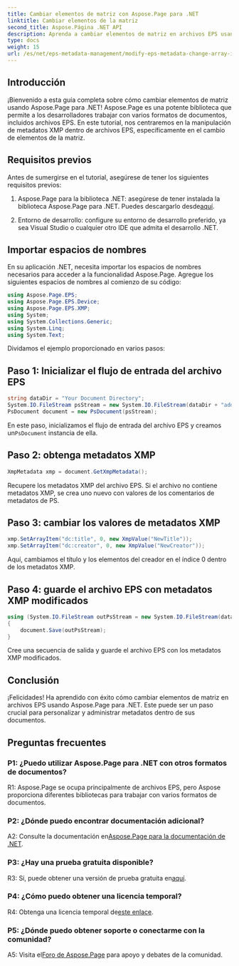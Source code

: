 ```yaml
---
title: Cambiar elementos de matriz con Aspose.Page para .NET
linktitle: Cambiar elementos de la matriz
second_title: Aspose.Página .NET API
description: Aprenda a cambiar elementos de matriz en archivos EPS usando Aspose.Page para .NET. Siga nuestra guía paso a paso para una manipulación eficiente de metadatos.
type: docs
weight: 15
url: /es/net/eps-metadata-management/modify-eps-metadata-change-array-items/
---
```

## Introducción

¡Bienvenido a esta guía completa sobre cómo cambiar elementos de matriz usando Aspose.Page para .NET! Aspose.Page es una potente biblioteca que permite a los desarrolladores trabajar con varios formatos de documentos, incluidos archivos EPS. En este tutorial, nos centraremos en la manipulación de metadatos XMP dentro de archivos EPS, específicamente en el cambio de elementos de la matriz.

## Requisitos previos

Antes de sumergirse en el tutorial, asegúrese de tener los siguientes requisitos previos:

1. Aspose.Page para la biblioteca .NET: asegúrese de tener instalada la biblioteca Aspose.Page para .NET. Puedes descargarlo desde[aquí](https://releases.aspose.com/page/net/).

2. Entorno de desarrollo: configure su entorno de desarrollo preferido, ya sea Visual Studio o cualquier otro IDE que admita el desarrollo .NET.

## Importar espacios de nombres

En su aplicación .NET, necesita importar los espacios de nombres necesarios para acceder a la funcionalidad Aspose.Page. Agregue los siguientes espacios de nombres al comienzo de su código:

```csharp
using Aspose.Page.EPS;
using Aspose.Page.EPS.Device;
using Aspose.Page.EPS.XMP;
using System;
using System.Collections.Generic;
using System.Linq;
using System.Text;

```

Dividamos el ejemplo proporcionado en varios pasos:

## Paso 1: Inicializar el flujo de entrada del archivo EPS

```csharp
string dataDir = "Your Document Directory";
System.IO.FileStream psStream = new System.IO.FileStream(dataDir + "add_simple_props_input.eps", System.IO.FileMode.Open, System.IO.FileAccess.Read);
PsDocument document = new PsDocument(psStream);
```

 En este paso, inicializamos el flujo de entrada del archivo EPS y creamos un`PsDocument` instancia de ella.

## Paso 2: obtenga metadatos XMP

```csharp
XmpMetadata xmp = document.GetXmpMetadata();
```

Recupere los metadatos XMP del archivo EPS. Si el archivo no contiene metadatos XMP, se crea uno nuevo con valores de los comentarios de metadatos de PS.

## Paso 3: cambiar los valores de metadatos XMP

```csharp
xmp.SetArrayItem("dc:title", 0, new XmpValue("NewTitle"));
xmp.SetArrayItem("dc:creator", 0, new XmpValue("NewCreator"));
```

Aquí, cambiamos el título y los elementos del creador en el índice 0 dentro de los metadatos XMP.

## Paso 4: guarde el archivo EPS con metadatos XMP modificados

```csharp
using (System.IO.FileStream outPsStream = new System.IO.FileStream(dataDir + "change_array_items_output.eps", System.IO.FileMode.Create, System.IO.FileAccess.Write))
{
    document.Save(outPsStream);
}
```

Cree una secuencia de salida y guarde el archivo EPS con los metadatos XMP modificados.

## Conclusión

¡Felicidades! Ha aprendido con éxito cómo cambiar elementos de matriz en archivos EPS usando Aspose.Page para .NET. Este puede ser un paso crucial para personalizar y administrar metadatos dentro de sus documentos.

## Preguntas frecuentes

### P1: ¿Puedo utilizar Aspose.Page para .NET con otros formatos de documentos?

R1: Aspose.Page se ocupa principalmente de archivos EPS, pero Aspose proporciona diferentes bibliotecas para trabajar con varios formatos de documentos.

### P2: ¿Dónde puedo encontrar documentación adicional?

 A2: Consulte la documentación en[Aspose.Page para la documentación de .NET](https://reference.aspose.com/page/net/).

### P3: ¿Hay una prueba gratuita disponible?

 R3: Sí, puede obtener una versión de prueba gratuita en[aquí](https://releases.aspose.com/).

### P4: ¿Cómo puedo obtener una licencia temporal?

 R4: Obtenga una licencia temporal de[este enlace](https://purchase.aspose.com/temporary-license/).

### P5: ¿Dónde puedo obtener soporte o conectarme con la comunidad?

 A5: Visita el[Foro de Aspose.Page](https://forum.aspose.com/c/page/39) para apoyo y debates de la comunidad.